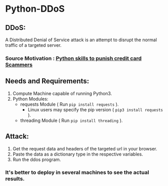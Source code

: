 # Python-DDoS

## DDoS:
  A Distributed Denial of Service attack is an attempt to disrupt the normal traffic of a targeted server.

### Source Motivation : [Python skills to punish credit card Scammers](https://youtu.be/StmNWzHbQJU)     


## Needs and Requirements:

1. Compute Machine capable of running Python3.
2. Python Modules:
    - requests Module ( Run `pip install requests` ).
        - Linux users may specify the pip version ( `pip3 install requests` ).
    - threading Module ( Run `pip install threading` ).

## Attack:

1. Get the request data and headers of the targeted url in your browser.
2. Paste the data as a dictionary type in the respective variables.
3. Run the ddos program.

### It's better to deploy in several machines to see the actual results.


